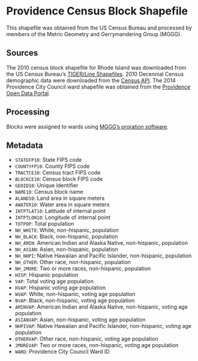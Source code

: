 # Providence Census Block Shapefile
This shapefile was obtained from the US Census Bureau and processed by members of the Metric Geometry and Gerrymandering Group (MGGG). 

## Sources
The 2010 census block shapefile for Rhode Island was downloaded from the US Census Bureau’s [TIGER/Line Shapefiles](https://www.census.gov/geographies/mapping-files/time-series/geo/tiger-line-file.html). 2010 Decennial Census demographic data were downloaded from the [Census API](https://api.census.gov/data/2010/dec/sf1). The 2014 Providence City Council ward shapefile was obtained from the [Providence Open Data Portal](https://performance.providenceri.gov/dataset/Wards-2014/mj5h-cv6e). 

## Processing
Blocks were assigned to wards using [MGGG’s proration software](https://github.com/mggg/maup).

## Metadata
* `STATEFP10`: State FIPS code
* `COUNTYFP10`: County FIPS code
* `TRACTCE10`: Census tract FIPS code
* `BLOCKCE10`: Census block FIPS code
* `GEOID10`: Unique Identifier
* `NAME10`: Census block name
* `ALAND10`: Land area in square meters 
* `AWATER10`: Water area in square meters
* `INTPTLAT10`: Latitude of internal point
* `INTPTLON10`: Longitude of internal point
* `TOTPOP`: Total population 
* `NH_WHITE`: White, non-hispanic, population
* `NH_BLACK`: Black, non-hispanic, population
* `NH_AMIN`: American Indian and Alaska Native, non-hispanic, population
* `NH_ASIAN`: Asian, non-hispanic, population
* `NH_NHPI`: Native Hawaiian and Pacific Islander, non-hispanic, population
* `NH_OTHER`: Other race, non-hispanic, population
* `NH_2MORE`: Two or more races, non-hispanic, population
* `HISP`: Hispanic population
* `VAP`: Total voting age population
* `HVAP`: Hispanic voting age population
* `WVAP`: White, non-hispanic, voting age population
* `BVAP`: Black, non-hispanic, voting age population
* `AMINVAP`: American Indian and Alaska Native, non-hispanic, voting age population
* `ASIANVAP`: Asian, non-hispanic, voting age population
* `NHPIVAP`: Native Hawaiian and Pacific Islander, non-hispanic, voting age population
* `OTHERVAP`: Other race, non-hispanic, voting age population
* `2MOREVAP`: Two or more races, non-hispanic, voting age population
* `WARD`: Providence City Council Ward ID
